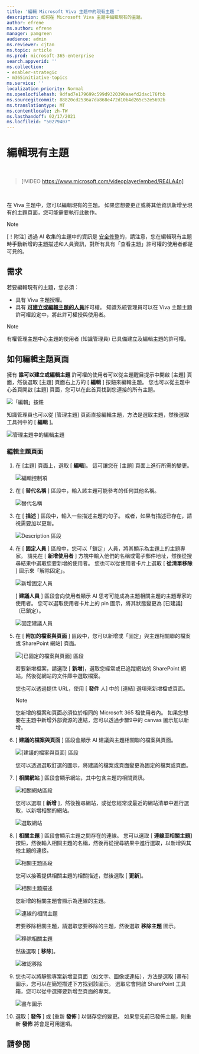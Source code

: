 ```yaml
---
title: '編輯 Microsoft Viva 主題中的現有主題 '
description: 如何在 Microsoft Viva 主題中編輯現有的主題。
author: efrene
ms.author: efrene
manager: pamgreen
audience: admin
ms.reviewer: cjtan
ms.topic: article
ms.prod: microsoft-365-enterprise
search.appverid: ''
ms.collection:
- enabler-strategic
- m365initiative-topics
ms.service: ''
localization_priority: Normal
ms.openlocfilehash: 9dfad7e179699c599d9320390aaefd2dac176fbb
ms.sourcegitcommit: 88820cd2536a7da868e472d10b4d265c52e5692b
ms.translationtype: MT
ms.contentlocale: zh-TW
ms.lasthandoff: 02/17/2021
ms.locfileid: "50279407"
---
```

# <a name="edit-an-existing-topic"></a>編輯現有主題 

</br>

> [!VIDEO https://www.microsoft.com/videoplayer/embed/RE4LA4n]  

</br>

在 Viva 主題中，您可以編輯現有的主題。 如果您想要更正或將其他資訊新增至現有的主題頁面，您可能需要執行此動作。 

> [!Note] 
> [！附注] 透過 AI 收集的主題中的資訊是 [安全修整](topic-experiences-security-trimming.md)的，請注意，您在編輯現有主題時手動新增的主題描述和人員資訊，對所有具有「查看主題」許可權的使用者都是可見的。 

## <a name="requirements"></a>需求

若要編輯現有的主題，您必須：
- 具有 Viva 主題授權。
- 具有 [**可建立或編輯主題的人員**](https://docs.microsoft.com/microsoft-365/knowledge/topic-experiences-user-permissions)許可權。 知識系統管理員可以在 Viva 主題主題許可權設定中，將此許可權授與使用者。 

> [!Note] 
> 有權管理主題中心主題的使用者 (知識管理員) 已具備建立及編輯主題的許可權。

## <a name="how-to-edit-a-topic-page"></a>如何編輯主題頁面

擁有 **誰可以建立或編輯主題** 許可權的使用者可以從主題醒目提示中開啟 [主題] 頁面，然後選取 [主題] 頁面右上方的 [ <b>編輯</b> ] 按鈕來編輯主題。 您也可以從主題中心首頁開啟 [主題] 頁面，您可以在此首頁找到您連接的所有主題。

   ![「編輯」按鈕](../media/knowledge-management/edit-button.png) </br> 

知識管理員也可以從 [管理主題] 頁面直接編輯主題，方法是選取主題，然後選取工具列中的 [ <b>編輯</b> ]。

   ![管理主題中的編輯主題](../media/knowledge-management/manage-topics-edit.png) </br> 

### <a name="to-edit-a-topic-page"></a>編輯主題頁面

1. 在 [主題] 頁面上，選取 [ **編輯**]。 這可讓您在 [主題] 頁面上進行所需的變更。

   ![編輯控制項](../media/knowledge-management/topic-page-edit.png) </br>  


2. 在 [ <b>替代名稱</b> ] 區段中，輸入該主題可能參考的任何其他名稱。 

    ![替代名稱](../media/knowledge-management/alt-names.png) </br> 
3. 在 [ <b>描述</b> ] 區段中，輸入一些描述主題的句子。 或者，如果有描述已存在，請視需要加以更新。

    ![Description 區段](../media/knowledge-management/description.png)</br>

4. 在 [ <b>固定人員</b> ] 區段中，您可以「鎖定」人員，將其顯示為主題上的主題專家。 請先在 [ <b>新增使用者</b> ] 方塊中輸入他們的名稱或電子郵件地址，然後從搜尋結果中選取您要新增的使用者。 您也可以從使用者卡片上選取 [ <b>從清單移除</b> ] 圖示來「解除固定」。
 
    ![新增固定人員](../media/knowledge-management/pinned-people.png)</br>

    [ <b>建議人員</b> ] 區段會向使用者顯示 AI 思考可能成為主題相關主題的主題專家的使用者。 您可以選取使用者卡片上的 pin 圖示，將其狀態變更為 [已建議] （已鎖定）。

   ![固定建議人員](../media/knowledge-management/suggested-people.png)</br>

5. 在 [ <b>附加的檔案與頁面</b> ] 區段中，您可以新增或「固定」與主題相關聯的檔案或 SharePoint 網站] 頁面。

   ![[已固定的檔案與頁面] 區段](../media/knowledge-management/pinned-files-and-pages.png)</br>
 
    若要新增檔案，請選取 [ <b>新增</b>]，選取您經常或已追蹤網站的 SharePoint 網站，然後從網站的文件庫中選取檔案。

    您也可以透過提供 URL，使用 [ <b>發件</b> 人] 中的 [連結] 選項來新增檔或頁面。 

   > [!Note] 
   > 您新增的檔案和頁面必須位於相同的 Microsoft 365 租使用者內。 如果您想要在主題中新增外部資源的連結，您可以透過步驟9中的 canvas 圖示加以新增。

6. [ <b>建議的檔案與頁面</b> ] 區段會顯示 AI 建議與主題相關聯的檔案與頁面。

   ![[建議的檔案與頁面] 區段](../media/knowledge-management/suggested-files-and-pages.png)</br>

    您可以透過選取釘選的圖示，將建議的檔案或頁面變更為固定的檔案或頁面。

7.  [ <b>相關網站</b> ] 區段會顯示網站，其中包含主題的相關資訊。 

    ![相關網站區段](../media/knowledge-management/related-sites.png)</br>

    您可以選取 [ <b>新增</b> ]，然後搜尋網站，或從您經常或最近的網站清單中進行選取，以新增相關的網站。</br>
    
    ![選取網站](../media/knowledge-management/sites.png)</br>

8. [ <b>相關主題</b> ] 區段會顯示主題之間存在的連線。 您可以選取 [ <b>連線至相關主題]</b> 按鈕，然後輸入相關主題的名稱，然後再從搜尋結果中進行選取，以新增與其他主題的連接。 

   ![相關主題區段](../media/knowledge-management/related-topic.png)</br>  

    您可以接著提供相關主題的相關描述，然後選取 [ <b>更新</b>]。</br>

   ![相關主題描述](../media/knowledge-management/related-topics-update.png)</br> 

   您新增的相關主題會顯示為連線的主題。

   ![連線的相關主題](../media/knowledge-management/related-topics-final.png)</br> 

   若要移除相關主題，請選取您要移除的主題，然後選取 <b>移除主題</b> 圖示。</br>
 
   ![移除相關主題](../media/knowledge-management/remove-related.png)</br>  

   然後選取 [ <b>移除</b>]。</br>

   ![確認移除](../media/knowledge-management/remove-related-confirm.png)</br> 


9. 您也可以將靜態專案新增至頁面（如文字、圖像或連結），方法是選取 [畫布] 圖示，您可以在簡短描述下方找到該圖示。 選取它會開啟 SharePoint 工具箱，您可以從中選擇要新增至頁面的專案。

   ![畫布圖示](../media/knowledge-management/webpart-library.png)</br> 


10. 選取 [ **發佈** ] 或 [重新 **發佈** ] 以儲存您的變更。 如果您先前已發佈主題，則重新 **發佈** 將會是可用選項。


## <a name="see-also"></a>請參閱



  






